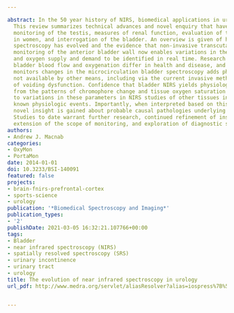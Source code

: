 ---
abstract: In the 50 year history of NIRS, biomedical applications in urology are recent.
  This review summarizes technical advances and novel enquiry that have led to hemodynamic
  monitoring of the testis, measures of renal function, evaluation of the pelvic floor
  in women, and interrogation of the bladder. An overview is given of how bladder
  spectroscopy has evolved and the evidence that non-invasive transcutaneous optical
  monitoring of the anterior bladder wall now enables variations in the organ's hemodynamics
  and oxygen supply and demand to be identified in real time. Research indicates that
  bladder blood flow and oxygenation differ in health and disease, and because NIRS
  monitors changes in the microcirculation bladder spectroscopy adds physiologic information
  not available by other means, including via the current invasive method for evaluation
  of voiding dysfunction. Confidence that bladder NIRS yields physiologic data comes
  from the patterns of chromophore change and tissue oxygen saturation observed corresponding
  to variations in these parameters in NIRS studies of other tissues in response to
  known physiologic events. Importantly, when interpreted based on this prior research,
  novel insight is gained about probable causal pathologies underlying bladder dysfunction.
  Studies to date warrant further research, continued refinement of instrumentation,
  extension of the scope of monitoring, and exploration of diagnostic software algorithms.
authors:
- Andrew J. Macnab
categories:
- OxyMon
- PortaMon
date: 2014-01-01
doi: 10.3233/BSI-140091
featured: false
projects:
- brain-fnirs-prefrontal-cortex
- sports-science
- urology
publication: '*Biomedical Spectroscopy and Imaging*'
publication_types:
- '2'
publishDate: 2021-03-05 16:32:21.107766+00:00
tags:
- Bladder
- near infrared spectroscopy (NIRS)
- spatially resolved spectroscopy (SRS)
- urinary incontinence
- urinary tract
- urology
title: The evolution of near infrared spectroscopy in urology
url_pdf: http://www.medra.org/servlet/aliasResolver?alias=iospress%7B%5C&%7Dgenre=article%7B%5C&%7Dissn=2212-8794%7B%5C&%7Dvolume=3%7B%5C&%7Dissue=4%7B%5C&%7Dspage=311%7B%5C&%7Ddoi=10.3233/BSI-140091

---
